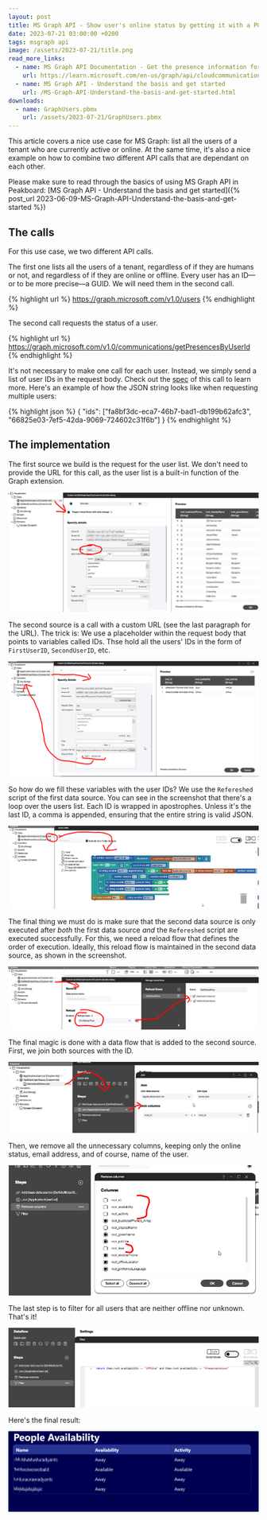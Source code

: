```yaml
---
layout: post
title: MS Graph API - Show user's online status by getting it with a POST call
date: 2023-07-21 03:00:00 +0200
tags: msgraph api
image: /assets/2023-07-21/title.png
read_more_links:
  - name: MS Graph API Documentation - Get the presence information for multiple users.
    url: https://learn.microsoft.com/en-us/graph/api/cloudcommunications-getpresencesbyuserid?view=graph-rest-1.0&tabs=http
  - name: MS Graph API - Understand the basis and get started
    url: /MS-Graph-API-Understand-the-basis-and-get-started.html
downloads:
  - name: GraphUsers.pbmx
    url: /assets/2023-07-21/GraphUsers.pbmx
---
```

This article covers a nice use case for MS Graph: list all the users of a tenant who are currently active or online. At the same time, it's also a nice example on how to combine two different API calls that are dependant on each other.

Please make sure to read through the basics of using MS Graph API in Peakboard: [MS Graph API - Understand the basis and get started]({% post_url 2023-06-09-MS-Graph-API-Understand-the-basis-and-get-started %})

## The calls

For this use case, we two different API calls.

The first one lists all the users of a tenant, regardless of if they are humans or not, and regardless of if they are online or offline. Every user has an ID—or to be more precise—a GUID. We will need them in the second call.

{% highlight url %}
https://graph.microsoft.com/v1.0/users
{% endhighlight %}

The second call requests the status of a user. 

{% highlight url %}
https://graph.microsoft.com/v1.0/communications/getPresencesByUserId
{% endhighlight %}

It's not necessary to make one call for each user. Instead, we simply send a list of user IDs in the request body. Check out the [spec](https://learn.microsoft.com/en-us/graph/api/cloudcommunications-getpresencesbyuserid?view=graph-rest-1.0&tabs=http) of this call to learn more. Here's an example of how the JSON string looks like when requesting multiple users:

{% highlight json %}
{
	"ids": ["fa8bf3dc-eca7-46b7-bad1-db199b62afc3", "66825e03-7ef5-42da-9069-724602c31f6b"]
}
{% endhighlight %}


## The implementation

The first source we build is the request for the user list. We don't need to provide the URL for this call, as the user list is a built-in function of the Graph extension.

![image](/assets/2023-07-21/010.png)

The second source is a call with a custom URL (see the last paragraph for the URL). The trick is: We use a placeholder within the request body that points to variables called IDs. Thse hold all the users' IDs in the form of `FirstUserID`, `SecondUserID`, etc.

![image](/assets/2023-07-21/020.png)

So how do we fill these variables with the user IDs? We use the `Refereshed` script of the first data source. You can see in the screenshot that there's a loop over the users list. Each ID is wrapped in apostrophes. Unless it's the last ID, a comma is appended, ensuring that the entire string is valid JSON.

![image](/assets/2023-07-21/030.png)

The final thing we must do is make sure that the second data source is only executed after *both* the first data source *and* the `Refereshed` script are executed successfully. For this, we need a reload flow that defines the order of execution. Ideally, this reload flow is maintained in the second data source, as shown in the screenshot.

![image](/assets/2023-07-21/040.png)

The final magic is done with a data flow that is added to the second source. First, we join both sources with the ID.

![image](/assets/2023-07-21/050.png)

Then, we remove all the unnecessary columns, keeping only the online status, email address, and of course, name of the user.

![image](/assets/2023-07-21/060.png)

The last step is to filter for all users that are neither offline nor unknown. That's it!

![image](/assets/2023-07-21/070.png)

Here's the final result:

![image](/assets/2023-07-21/080.png)
